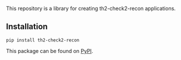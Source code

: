 This repository is a library for creating th2-check2-recon applications.

## Installation
```
pip install th2-check2-recon
```
This package can be found on [PyPI](https://pypi.org/project/th2-check2-recon/ "th2-check2-recon").
